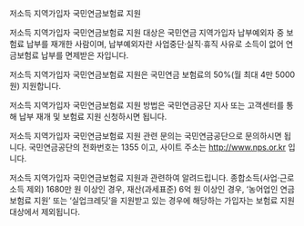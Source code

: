 저소득 지역가입자 국민연금보험료 지원

저소득 지역가입자 국민연금보험료 지원 대상은 국민연금 지역가입자 납부예외자 중 보험료 납부를 재개한 사람이며, 납부예외자란 사업중단·실직·휴직 사유로 소득이 없어 연금보험료 납부를 면제받은 자입니다.

저소득 지역가입자 국민연금보험료 지원은 국민연금 보험료의 50%(월 최대 4만 5000원) 지원합니다.

저소득 지역가입자 국민연금보험료 지원 방법은 국민연금공단 지사 또는 고객센터를 통해 납부 재개 및 보험료 지원 신청하시면 됩니다.

저소득 지역가입자 국민연금보험료 지원 관련 문의는 국민연금공단으로 문의하시면 됩니다. 국민연금공단의 전화번호는 1355 이고, 사이트 주소는 http://www.nps.or.kr 입니다.

저소득 지역가입자 국민연금보험료 지원과 관련하여 알려드립니다. 
종합소득(사업·근로소득 제외) 1680만 원 이상인 경우, 재산(과세표준) 6억 원 이상인 경우, ‘농어업인 연금보험료 지원’ 또는 ‘실업크레딧’을 지원받고 있는 경우에 해당하는 가입자는 보험료 지원 대상에서 제외됩니다.